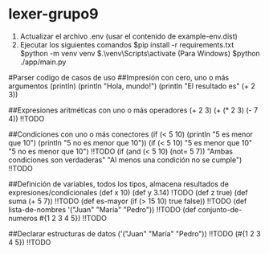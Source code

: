 # lexer-grupo9

1. Actualizar el archivo .env (usar el contenido de example-env.dist)
2. Ejecutar los siguientes comandos
$pip install -r requirements.txt
$python -m venv venv
$.\venv\Scripts\activate (Para Windows)
$python ./app/main.py

#Parser codigo de casos de uso
##Impresión con cero, uno o más argumentos
(println)
(println "Hola, mundo!")
(println "El resultado es" (+ 2 3)) 

##Expresiones aritméticas con uno o más operadores
(+ 2 3)
(+ (* 2 3) (- 7 4)) !!TODO

##Condiciones con uno o más conectores
(if (< 5 10)  (println "5 es menor que 10") (println "5 no es menor que 10")) 
(if (< 5 10)  "5 es menor que 10" "5 no es menor que 10") !!TODO
(if (and (< 5 10) (not= 5 7)) "Ambas condiciones son verdaderas" "Al menos una condición no se cumple") !!TODO

##Definición de variables, todos los tipos, almacena resultados de expresiones/condicionales
(def x 10) 
(def y 3.14) !TODO
(def z true)
(def suma (+ 5 7)) !!TODO
(def es-mayor (if (> 15 10) true false)) !!TODO
(def lista-de-nombres '("Juan" "María" "Pedro")) !!TODO
(def conjunto-de-numeros #{1 2 3 4 5})  !!TODO

##Declarar estructuras de datos
('("Juan" "María" "Pedro")) !!TODO
(#{1 2 3 4 5}) !!TODO


